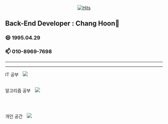   <div align=center>
	
  [![Hits](https://hits.seeyoufarm.com/api/count/incr/badge.svg?url=https%3A%2F%2Fgithub.com%2Fzzsza)](https://hits.seeyoufarm.com) 
	
  </div>
  
  ## Back-End Developer : Chang Hoon👋
  
  ### 😄 1995.04.29
  ### 📫 010-8969-7698
  <hr><hr>
 
 IT 공부 <a href="https://blog.naver.com/dhckdgns3/">
    <img
        src="http://img.shields.io/badge/-Naver blog-black?style=flat&logo=Naver&link=https://blog.naver.com/dhckdgns3/"
        style="height : auto; margin-left : 10px; margin-right : 10px;"/>
</a>
<br>
<br>

알고리즘 공부 <a href="https://www.notion.so/lovelyoch/">
    <img
        src="http://img.shields.io/badge/-Notion-black?style=flat&logo=Notion&link=https://www.notion.so/lovelyoch/"
        style="height : auto; margin-left : 10px; margin-right : 10px;"/>
</a>

<br>
<br>

개인 공간 <a href="https://instagram.com/dhckdgns">
    <img
        src="http://img.shields.io/badge/-Instagram-black?style=flat&logo=Instagram&link=https://instagram.com/alpox.dev/"
        style="height : auto; margin-left : 10px; margin-right : 10px;"/>
</a>



<!--
**ohchanghoon/ohchanghoon** is a ✨ _special_ ✨ repository because its `README.md` (this file) appears on your GitHub profile.

Here are some ideas to get you started:

- 🔭 I’m currently working on ...
- 🌱 I’m currently learning ...
- 👯 I’m looking to collaborate on ...
- 🤔 I’m looking for help with ...
- 💬 Ask me about ...
- 📫 How to reach me: ...
- 😄 Pronouns: ...
- ⚡ Fun fact: ...
-->
